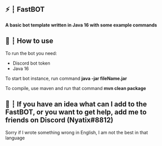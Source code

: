 ## ⚡ ┆ FastBOT

#### A basic bot template written in Java 16 with some example commands

## 🔧 ┆ How to use

To run the bot you need:
   - Discord bot token
   - Java 16

To start bot instance, run command **java -jar fileName.jar**

To compile, use maven and run that command **mvn clean package**

## 👋 ┆ If you have an idea what can I add to the FastBOT, or you want to get help, add me to friends on Discord (Nyatix#8812)

Sorry if I wrote something wrong in English, I am not the best in that language
